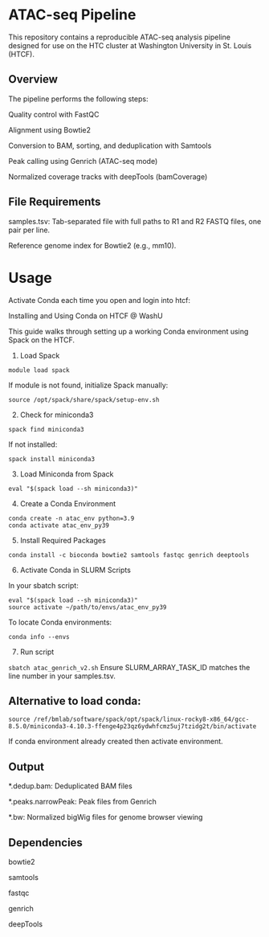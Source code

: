 # ATAC-seq Pipeline

This repository contains a reproducible ATAC-seq analysis pipeline designed for use on the HTC cluster at Washington University in St. Louis (HTCF).

 ## Overview

The pipeline performs the following steps:

Quality control with FastQC

Alignment using Bowtie2

Conversion to BAM, sorting, and deduplication with Samtools

Peak calling using Genrich (ATAC-seq mode)

Normalized coverage tracks with deepTools (bamCoverage)

## File Requirements

samples.tsv: Tab-separated file with full paths to R1 and R2 FASTQ files, one pair per line.

Reference genome index for Bowtie2 (e.g., mm10).


# Usage

Activate Conda each time you open and login into htcf:

Installing and Using Conda on HTCF @ WashU

This guide walks through setting up a working Conda environment using Spack on the HTCF.

1. Load Spack
```
module load spack
```
If module is not found, initialize Spack manually:
```
source /opt/spack/share/spack/setup-env.sh
```
2. Check for miniconda3
```
spack find miniconda3
```
If not installed:
```
spack install miniconda3
```
3. Load Miniconda from Spack
```
eval "$(spack load --sh miniconda3)"
```
4. Create a Conda Environment
```
conda create -n atac_env python=3.9
conda activate atac_env_py39
```
5. Install Required Packages
```
conda install -c bioconda bowtie2 samtools fastqc genrich deeptools
```

6. Activate Conda in SLURM Scripts

In your sbatch script:
```
eval "$(spack load --sh miniconda3)"
source activate ~/path/to/envs/atac_env_py39
```
To locate Conda environments:
```
conda info --envs
```

7. Run script

```sbatch atac_genrich_v2.sh```
Ensure SLURM_ARRAY_TASK_ID matches the line number in your samples.tsv.
 
## Alternative to load conda:
```
source /ref/bmlab/software/spack/opt/spack/linux-rocky8-x86_64/gcc-8.5.0/miniconda3-4.10.3-ffenge4p23qz6ydwhfcmz5uj7tzidg2t/bin/activate
```

If conda environment already created then activate environment.

## Output

*.dedup.bam: Deduplicated BAM files

*.peaks.narrowPeak: Peak files from Genrich

*.bw: Normalized bigWig files for genome browser viewing

## Dependencies

bowtie2

samtools

fastqc

genrich

deepTools

